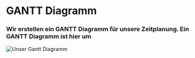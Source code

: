 # GANTT Diagramm

### Wir erstellen ein GANTT Diagramm für unsere Zeitplanung. Ein GANTT Diagramm ist hier um
![Unser Gantt Diagramm](./Bild_GANTT.jpg)